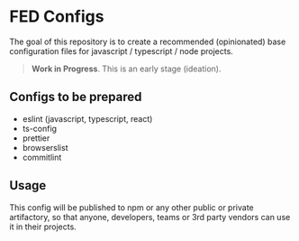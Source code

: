 # FED Configs

The goal of this repository is to create a recommended (opinionated) base configuration files
for javascript / typescript / node projects.

> **Work in Progress**. This is an early stage (ideation).

## Configs to be prepared

- eslint (javascript, typescript, react)
- ts-config
- prettier
- browserslist
- commitlint

## Usage

This config will be published to npm or any other public or private artifactory, so that anyone,
developers, teams or 3rd party vendors can use it in their projects.
